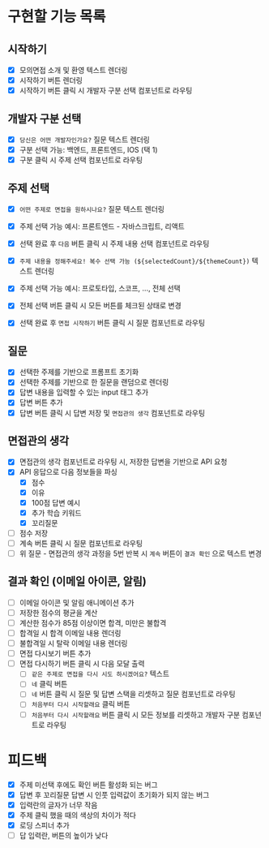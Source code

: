 # 구현할 기능 목록

## 시작하기

- [x] 모의면접 소개 및 환영 텍스트 렌더링
- [x] 시작하기 버튼 렌더링
- [x] 시작하기 버튼 클릭 시 개발자 구분 선택 컴포넌트로 라우팅

## 개발자 구분 선택

- [x] `당신은 어떤 개발자인가요?` 질문 텍스트 렌더링
- [x] 구분 선택 가능: 백엔드, 프론트엔드, IOS (택 1)
- [x] 구분 클릭 시 주제 선택 컴포넌트로 라우팅

## 주제 선택

- [x] `어떤 주제로 면접을 원하시나요?` 질문 텍스트 렌더링
- [x] 주제 선택 가능 예시: 프론트엔드 - 자바스크립트, 리액트
- [x] 선택 완료 후 `다음` 버튼 클릭 시 주제 내용 선택 컴포넌트로 라우팅

- [x] `주제 내용을 정해주세요! 복수 선택 가능 (${selectedCount}/${themeCount})` 텍스트 렌더링
- [x] 주제 선택 가능 예시: 프로토타입, 스코프, ..., 전체 선택
- [x] 전체 선택 버튼 클릭 시 모든 버튼를 체크된 상태로 변경
- [x] 선택 완료 후 `면접 시작하기` 버튼 클릭 시 질문 컴포넌트로 라우팅

## 질문

- [x] 선택한 주제를 기반으로 프롬프트 초기화
- [x] 선택한 주제를 기반으로 한 질문을 랜덤으로 렌더링
- [x] 답변 내용을 입력할 수 있는 input 태그 추가
- [x] 답변 버튼 추가
- [x] 답변 버튼 클릭 시 답변 저장 및 `면접관의 생각` 컴포넌트로 라우팅

## 면접관의 생각

- [x] 면접관의 생각 컴포넌트로 라우팅 시, 저장한 답변을 기반으로 API 요청
- [x] API 응답으로 다음 정보들을 파싱
  - [x] 점수
  - [x] 이유
  - [x] 100점 답변 예시
  - [x] 추가 학습 키워드
  - [x] 꼬리질문
- [ ] 점수 저장
- [ ] 계속 버튼 클릭 시 질문 컴포넌트로 라우팅
- [ ] 위 질문 - 면접관의 생각 과정을 5번 반복 시 `계속` 버튼이 `결과 확인` 으로 텍스트 변경

## 결과 확인 (이메일 아이콘, 알림)

- [ ] 이메일 아이콘 및 알림 애니메이션 추가
- [ ] 저장한 점수의 평균을 계산
- [ ] 계산한 점수가 85점 이상이면 합격, 미만은 불합격
- [ ] 합격일 시 합격 이메일 내용 렌더링
- [ ] 불합격일 시 탈락 이메일 내용 렌더링
- [ ] 면접 다시보기 버튼 추가
- [ ] 면접 다시하기 버튼 클릭 시 다음 모달 출력
  - [ ] `같은 주제로 면접을 다시 시도 하시겠어요?` 텍스트
  - [ ] `네` 클릭 버튼
  - [ ] `네` 버튼 클릭 시 질문 및 답변 스택을 리셋하고 질문 컴포넌트로 라우팅
  - [ ] `처음부터 다시 시작할래요` 클릭 버튼
  - [ ] `처음부터 다시 시작할래요` 버튼 클릭 시 모든 정보를 리셋하고 개발자 구분 컴포넌트로 라우팅

# 피드백

- [x] 주제 미선택 후에도 확인 버튼 활성화 되는 버그
- [x] 답변 후 꼬리질문 답변 시 인풋 입력값이 초기화가 되지 않는 버그
- [x] 입력란의 글자가 너무 작음
- [x] 주제 클릭 했을 때의 색상의 차이가 적다
- [x] 로딩 스피너 추가
- [ ] 답 입력란, 버튼의 높이가 낮다
